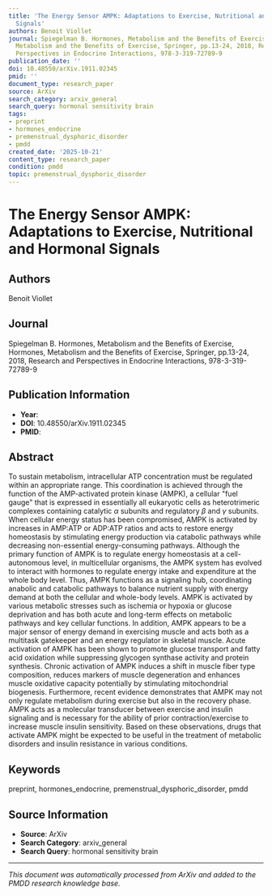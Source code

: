 ```yaml
---
title: 'The Energy Sensor AMPK: Adaptations to Exercise, Nutritional and Hormonal
  Signals'
authors: Benoit Viollet
journal: Spiegelman B. Hormones, Metabolism and the Benefits of Exercise, Hormones,
  Metabolism and the Benefits of Exercise, Springer, pp.13-24, 2018, Research and
  Perspectives in Endocrine Interactions, 978-3-319-72789-9
publication_date: ''
doi: 10.48550/arXiv.1911.02345
pmid: ''
document_type: research_paper
source: ArXiv
search_category: arxiv_general
search_query: hormonal sensitivity brain
tags:
- preprint
- hormones_endocrine
- premenstrual_dysphoric_disorder
- pmdd
created_date: '2025-10-21'
content_type: research_paper
condition: pmdd
topic: premenstrual_dysphoric_disorder
---
```


# The Energy Sensor AMPK: Adaptations to Exercise, Nutritional and Hormonal Signals

## Authors
Benoit Viollet

## Journal
Spiegelman B. Hormones, Metabolism and the Benefits of Exercise, Hormones, Metabolism and the Benefits of Exercise, Springer, pp.13-24, 2018, Research and Perspectives in Endocrine Interactions, 978-3-319-72789-9

## Publication Information
- **Year**: 
- **DOI**: 10.48550/arXiv.1911.02345
- **PMID**: 

## Abstract
To sustain metabolism, intracellular ATP concentration must be regulated within an appropriate range. This coordination is achieved through the function of the AMP-activated protein kinase (AMPK), a cellular "fuel gauge" that is expressed in essentially all eukaryotic cells as heterotrimeric complexes containing catalytic $\alpha$ subunits and regulatory $\beta$ and $\gamma$ subunits. When cellular energy status has been compromised, AMPK is activated by increases in AMP:ATP or ADP:ATP ratios and acts to restore energy homeostasis by stimulating energy production via catabolic pathways while decreasing non-essential energy-consuming pathways. Although the primary function of AMPK is to regulate energy homeostasis at a cell-autonomous level, in multicellular organisms, the AMPK system has evolved to interact with hormones to regulate energy intake and expenditure at the whole body level. Thus, AMPK functions as a signaling hub, coordinating anabolic and catabolic pathways to balance nutrient supply with energy demand at both the cellular and whole-body levels. AMPK is activated by various metabolic stresses such as ischemia or hypoxia or glucose deprivation and has both acute and long-term effects on metabolic pathways and key cellular functions. In addition, AMPK appears to be a major sensor of energy demand in exercising muscle and acts both as a multitask gatekeeper and an energy regulator in skeletal muscle. Acute activation of AMPK has been shown to promote glucose transport and fatty acid oxidation while suppressing glycogen synthase activity and protein synthesis. Chronic activation of AMPK induces a shift in muscle fiber type composition, reduces markers of muscle degeneration and enhances muscle oxidative capacity potentially by stimulating mitochondrial biogenesis. Furthermore, recent evidence demonstrates that AMPK may not only regulate metabolism during exercise but also in the recovery phase. AMPK acts as a molecular transducer between exercise and insulin signaling and is necessary for the ability of prior contraction/exercise to increase muscle insulin sensitivity. Based on these observations, drugs that activate AMPK might be expected to be useful in the treatment of metabolic disorders and insulin resistance in various conditions.

## Keywords
preprint, hormones_endocrine, premenstrual_dysphoric_disorder, pmdd

## Source Information
- **Source**: ArXiv
- **Search Category**: arxiv_general
- **Search Query**: hormonal sensitivity brain

---
*This document was automatically processed from ArXiv and added to the PMDD research knowledge base.*
